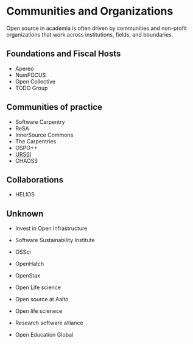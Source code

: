 # Communities and Organizations

Open source in academia is often driven by communities and non-profit organizations that work across institutions, fields, and boundaries. 

## Foundations and Fiscal Hosts

- Apereo
- NumFOCUS
- Open Collective
- TODO Group

## Communities of practice

- Software Carpentry
- ReSA
- InnerSource Commons
- The Carpentries
- OSPO++
- [URSSI](./organizations/urssi.md)
- CHAOSS

## Collaborations

- HELIOS

## Unknown

- Invest in Open Infrastructure
- Software Sustainability Institute


- OSSci
- OpenHatch
- OpenStax
- Open Life science 
- Open source at Aalto
- Open life scienece
- Research software alliance 
- Open Education Global 

